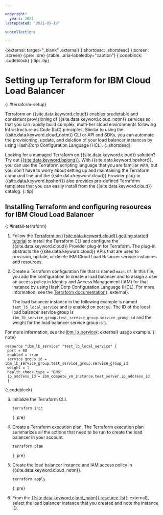```yaml
---

copyright:
  years: 2021
lastupdated: "2021-05-19"

subcollection:

---
```


{:external: target="_blank" .external}
{:shortdesc: .shortdesc}
{:screen: .screen}
{:pre: .pre}
{:table: .aria-labeledby="caption"}
{:codeblock: .codeblock}
{:tip: .tip}

# Setting up Terraform for IBM Cloud Load Balancer
{: #terraform-setup}

Terraform on {{site.data.keyword.cloud}} enables predictable and consistent provisioning of {{site.data.keyword.cloud_notm}} services so that you can rapidly build complex, multi-tier cloud environments following Infrastructure as Code (IaC) principles. Similar to using the {{site.data.keyword.cloud_notm}} CLI or API and SDKs, you can automate the provisioning, update, and deletion of your load balancer instances by using HashiCorp Configuration Language (HCL).
{: shortdesc}

Looking for a managed Terraform on {{site.data.keyword.cloud}} solution? Try out [{{site.data.keyword.bplong}}](/docs/schematics?topic=schematics-getting-started). With {{site.data.keyword.bpshort}}, you can use the Terraform scripting language that you are familiar with, but you don't have to worry about setting up and maintaining the Terraform command line and the {{site.data.keyword.cloud}} Provider plug-in. {{site.data.keyword.bpshort}} also provides pre-defined Terraform templates that you can easily install from the {{site.data.keyword.cloud}} catalog.
{: tip}

## Installing Terraform and configuring resources for IBM Cloud Load Balancer
{: #install-terraform}

1. Follow the [Terraform on {{site.data.keyword.cloud}} getting started tutorial](/docs/ibm-cloud-provider-for-terraform?topic=ibm-cloud-provider-for-terraform-getting-started) to install the Terraform CLI and configure the {{site.data.keyword.cloud}} Provider plug-in for Terraform. The plug-in abstracts the {{site.data.keyword.cloud}} APIs that are used to provision, update, or delete IBM Cloud Load Balancer service instances and resources.
2. Create a Terraform configuration file that is named `main.tf`. In this file, you add the configuration to create a load balancer and to assign a user an access policy in Identity and Access Management (IAM) for that instance by using HashiCorp Configuration Language (HCL). For more information, see the [Terraform documentation](https://www.terraform.io/docs/language/index.html){: external}.

   The load balancer instance in the following example is named `test_lb_local_service` and is enabled on port `80`. The ID of the local load balancer service group is `ibm_lb_service_group.test_service_group.service_group_id` and the weight for the load balancer service group is `1`. 
   
  For more information, see the [ibm_lb_service](https://registry.terraform.io/providers/IBM-Cloud/ibm/latest/docs/resources/lb_service){: external} usage example.
      {: note}

   ```
   resource "ibm_lb_service" "test_lb_local_service" {
    port = 80
    enabled = true
    service_group_id = ibm_lb_service_group.test_service_group.service_group_id
    weight = 1
    health_check_type = "DNS"
    ip_address_id = ibm_compute_vm_instance.test_server.ip_address_id
    }
   ```
   {: codeblock}

3. Initialize the Terraform CLI.

   ```
   terraform init
   ```
   {: pre}

4. Create a Terraform execution plan. The Terraform execution plan summarizes all the actions that need to be run to create the load balancer in your account.

   ```
   terraform plan
   ```
   {: pre}

5. Create the load balancer instance and IAM access policy in {{site.data.keyword.cloud_notm}}.

   ```
   terraform apply
   ```
   {: pre}

6. From the [{{site.data.keyword.cloud_notm}} resource list](/resources){: external}, select the load balancer instance that you created and note the instance ID.
